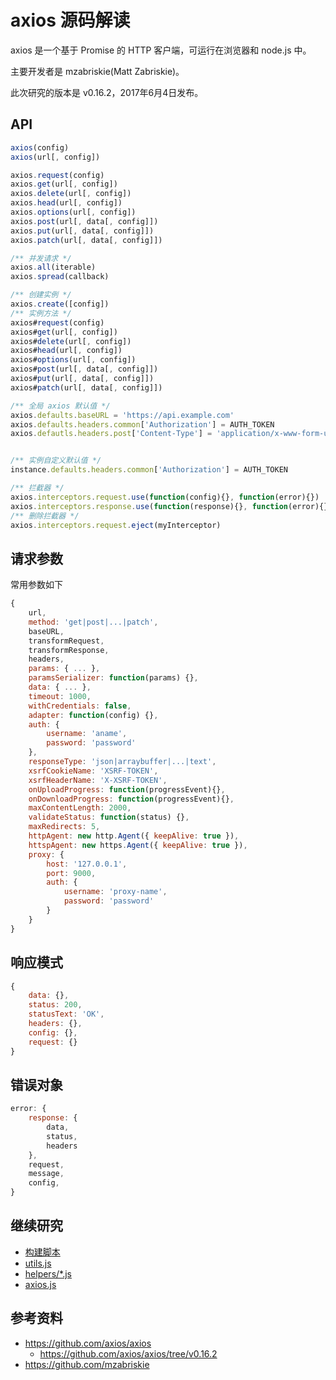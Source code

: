 # axios 源码解读

axios 是一个基于 Promise 的 HTTP 客户端，可运行在浏览器和 node.js 中。

主要开发者是 mzabriskie(Matt Zabriskie)。

此次研究的版本是 v0.16.2，2017年6月4日发布。

## API

```js
axios(config)
axios(url[, config])

axios.request(config)
axios.get(url[, config])
axios.delete(url[, config])
axios.head(url[, config])
axios.options(url[, config])
axios.post(url[, data[, config]])
axios.put(url[, data[, config]])
axios.patch(url[, data[, config]])

/** 并发请求 */
axios.all(iterable)
axios.spread(callback)

/** 创建实例 */
axios.create([config])
/** 实例方法 */
axios#request(config)
axios#get(url[, config])
axios#delete(url[, config])
axios#head(url[, config])
axios#options(url[, config])
axios#post(url[, data[, config]])
axios#put(url[, data[, config]])
axios#patch(url[, data[, config]])

/** 全局 axios 默认值 */
axios.defaults.baseURL = 'https://api.example.com'
axios.defaults.headers.common['Authorization'] = AUTH_TOKEN
axios.defautls.headers.post['Content-Type'] = 'application/x-www-form-urlencoded'


/** 实例自定义默认值 */
instance.defaults.headers.common['Authorization'] = AUTH_TOKEN

/** 拦截器 */
axios.interceptors.request.use(function(config){}, function(error){})
axios.interceptors.response.use(function(response){}, function(error){})
/** 删除拦截器 */
axios.interceptors.request.eject(myInterceptor)
```

## 请求参数

常用参数如下

```js
{
    url,
    method: 'get|post|...|patch',
    baseURL,
    transformRequest,
    transformResponse,
    headers,
    params: { ... },
    paramsSerializer: function(params) {},
    data: { ... },
    timeout: 1000,
    withCredentials: false,
    adapter: function(config) {},
    auth: {
        username: 'aname',
        password: 'password'
    },
    responseType: 'json|arraybuffer|...|text',
    xsrfCookieName: 'XSRF-TOKEN',
    xsrfHeaderName: 'X-XSRF-TOKEN',
    onUploadProgress: function(progressEvent){},
    onDownloadProgress: function(progressEvent){},
    maxContentLength: 2000,
    validateStatus: function(status) {},
    maxRedirects: 5,
    httpAgent: new http.Agent({ keepAlive: true }),
    httspAgent: new https.Agent({ keepAlive: true }),
    proxy: {
        host: '127.0.0.1',
        port: 9000,
        auth: {
            username: 'proxy-name',
            password: 'password'
        }
    }
}
```

## 响应模式

```js
{
    data: {},
    status: 200,
    statusText: 'OK',
    headers: {},
    config: {},
    request: {}
}
```

## 错误对象

```js
error: {
    response: {
        data,
        status,
        headers
    },
    request,
    message,
    config,
}
```

## 继续研究

- [构建脚本](./scaffold.md)
- [utils.js](./utils.js.md)
- [helpers/*.js](./helpers.js.md)
- [axios.js](./axios.js.md)

## 参考资料

- https://github.com/axios/axios
  - https://github.com/axios/axios/tree/v0.16.2
- https://github.com/mzabriskie
